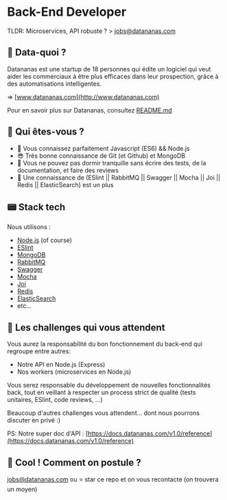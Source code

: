 
# Back-End Developer

TLDR: Microservices, API robuste ? > jobs@datananas.com

## :pineapple: Data-quoi ?

Datananas est une startup de 18 personnes qui édite un logiciel qui veut aider les commerciaux à être plus efficaces dans leur prospection, grâce à des automatisations intelligentes.

=> [www.datananas.com](http://www.datananas.com)

Pour en savoir plus sur Datananas, consultez [README.md](README.md)

## :raising_hand: Qui êtes-vous ?

- 💪 Vous connaissez parfaitement Javascript (ES6) && Node.js
- 😎 Très bonne connaissance de Git (et Github) et MongoDB
- 🛌 Vous ne pouvez pas dormir tranquille sans écrire des tests, de la documentation, et faire des reviews
- 🚜 Une connaissance de (ESlint || RabbitMQ || Swagger || Mocha || Joi || Redis || ElasticSearch) est un plus

## :pager: Stack tech

Nous utilisons :
- [Node.js](https://nodejs.org/en/) (of course)
- [ESlint](https://github.com/eslint/eslint)
- [MongoDB](https://www.mongodb.com/)
- [RabbitMQ](https://www.rabbitmq.com/)
- [Swagger](https://swagger.io/)
- [Mocha](https://mochajs.org/)
- [Joi](https://github.com/hapijs/joi)
- [Redis](https://redis.io/)
- [ElasticSearch](https://www.elastic.co/fr/)
- etc...

## :construction: Les challenges qui vous attendent

Vous aurez la responsabilité du bon fonctionnement du back-end qui regroupe entre autres:

- Notre API en Node.js (Express)
- Nos workers (microservices en Node.js)

Vous serez responsable du développement de nouvelles fonctionnalités back, tout en veillant à respecter un process strict de qualité (tests unitaires, ESlint, code reviews, ...)

Beaucoup d'autres challenges vous attendent... dont nous pourrons discuter en privé :)

PS: Notre super doc d'API : [https://docs.datananas.com/v1.0/reference](https://docs.datananas.com/v1.0/reference)

## :love_letter: Cool ! Comment on postule ?

jobs@datananas.com ou :star: star ce repo et on vous recontacte (on trouvera un moyen)

